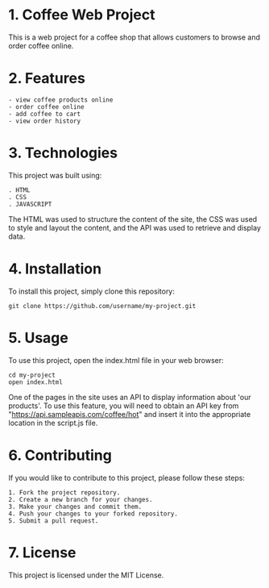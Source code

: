 # 1. Coffee Web Project
This is a web project for a coffee shop that allows customers to browse and order coffee online.
# 2. Features
    - view coffee products online
    - order coffee online
    - add coffee to cart
    - view order history
# 3. Technologies
This project was built using:

    . HTML
    . CSS
    . JAVASCRIPT
    
The HTML was used to structure the content of the site, the CSS was used to style and layout the content, and the API was used to retrieve and display data.
# 4. Installation
To install this project, simply clone this repository:

    git clone https://github.com/username/my-project.git
# 5. Usage
To use this project, open the index.html file in your web browser:

    cd my-project
    open index.html

One of the pages in the site uses an API to display information about 'our products'. To use this feature, you will need to obtain an API key from "https://api.sampleapis.com/coffee/hot" and insert it into the appropriate location in the script.js file.
# 6. Contributing
If you would like to contribute to this project, please follow these steps:

    1. Fork the project repository.
    2. Create a new branch for your changes.
    3. Make your changes and commit them.
    4. Push your changes to your forked repository.
    5. Submit a pull request.
# 7. License
This project is licensed under the MIT License.

